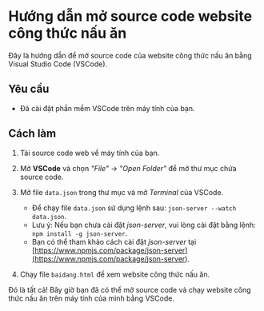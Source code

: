 # Hướng dẫn mở source code website công thức nấu ăn

Đây là hướng dẫn để mở source code của website công thức nấu ăn bằng Visual Studio Code (VSCode).

## Yêu cầu

- Đã cài đặt phần mềm VSCode trên máy tính của bạn.

## Cách làm

1. Tải source code web về máy tính của bạn.
2. Mở **VSCode** và chọn _"File"_ -> _"Open Folder"_ để mở thư mục chứa source code.
3. Mở file `data.json` trong thư mục và mở _Terminal_ của VSCode.

   - Để chạy file `data.json` sử dụng lệnh sau: `json-server --watch data.json`.
   - Lưu ý: Nếu bạn chưa cài đặt _json-server_, vui lòng cài đặt bằng lệnh: `npm install -g json-server`.
   - Bạn có thể tham khảo cách cài đặt _json-server_ tại [https://www.npmjs.com/package/json-server](https://www.npmjs.com/package/json-server).

4. Chạy file `baidang.html` để xem website công thức nấu ăn.

Đó là tất cả! Bây giờ bạn đã có thể mở source code và chạy website công thức nấu ăn trên máy tính của mình bằng VSCode.

